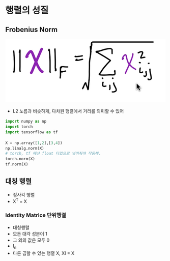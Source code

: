 # 행렬의 성질

## Frobenius Norm

![img_6.png](img_6.png)

- L2 노름과 비슷하게, 다차원 행렬에서 거리를 의미할 수 있어

```python
import numpy as np
import torch
import tensorflow as tf

X = np.array([1,2],[3,4])
np.linalg.norm(X)
# torch, tf 에선 float 타입으로 넣어줘야 작동해. 
torch.norm(X)
tf.norm(X)


```

## 대칭 행렬

- 정사각 행렬
- X<sup>T</sup> = X

### Identity Matrice 단위행렬

- 대칭행렬
- 모든 대각 성분이 1
- 그 외의 값은 모두 0
- I<sub>n
- 다른 곱할 수 있는 행렬 X, XI = X